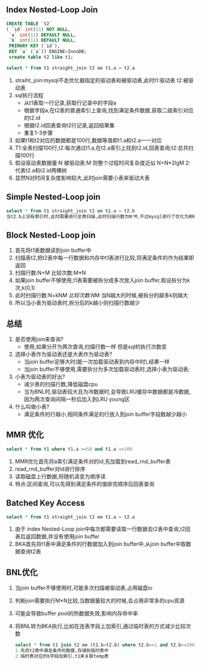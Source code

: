 ## Index Nested-Loop Join

```sql
CREATE TABLE `t2` 
( `id` int(11) NOT NULL, 
 `a` int(11) DEFAULT NULL,
 `b` int(11) DEFAULT NULL,
 PRIMARY KEY (`id`),
 KEY `a` (`a`)) ENGINE=InnoDB;
 create table t2 like t1;
```

```sql
select * from t1 straight_join t2 on t1.a = t2.a
```

1. straiht_join:mysql不走优化器指定的驱动表和被驱动表,此时t1:驱动表 t2:被驱动表
2. sql执行流程
   - 从t1表取一行记录,获取行记录中的字段a
   - 根据字段a,在t2表的普通索引上查询,找到满足条件数据,获取二级索引对应的t2.id
   - 根据t2.id回表查询t2行记录,返回结果集
   - 重复1-3步骤
3. 如果t1和t2对应的数据都是100行,数据等值即t1.a和t2.a一一对应
4. T1:全表扫描100行,t2:每次通过t1.a,在t2.a索引上找到t2.id,回表查询;t2:总共扫描100行
5. 假设驱动表数据量:N 被驱动表:M   则整个过程时间复杂度近似 N+N*2lgM   2:代表t2.a和t2.id两棵树
6. 显然N对时间复杂度影响较大,此时join需要小表来驱动大表

## Simple Nested-Loop join

```sql
select * from t1 straight_join t2 on t1.a = t2.b
当t2.b上没有索引时,此时需要进行全表扫描,此时扫描行数为N*M,不过mysql进行了优化为BNL
```



## Block Nested-Loop join

1. 首先将t1表数据读到join buffer中
2. 扫描表t2,把t2表中每一行数据和内存中t1表进行比较,将满足条件的作为结果即返回
3. 扫描行数:N+M  比较次数:M*N
4. 如果join buffer不够使用,t1表需要被拆分成多次放入join buffer,假设拆分为k次,k(0,1)
5. 此时扫描行数:N+kN*M 比较次数:N*M  当N越大的时候,被拆分的越多k则越大
6. 所以当小表为驱动表时,拆分后的k越小则扫描行数越少

## 总结

1. 是否使用join来查询?
   - 使用,如果分开为两次查询,扫描行数一样  但是sql的执行次数变
2. 选择小表作为驱动表还是大表作为驱动表?
   - 当join buffer足够大时(能一次加载驱动表到内存中时),结果一样
   - 当join buffer不够使用,需要拆分为多次加载驱动表时,选择小表为驱动表;
3. 小表为驱动表的好出?
   - 减少表的扫描行数,降低磁盘cpu
   - 当为BNL时,驱动表较大且为冷数据时,会导致LRU缓存中数据都是冷数据,因为两次查询间隔一秒后加入到LRU young区
4. 什么叫做小表?
   - 满足条件的行越小,相同条件满足的行放入到join buffer字段数越少越小

## MMR 优化

```sql
select * from t1 where t1.a >=50 and t1.a <=100
```

1. MMR优化首先将a索引满足条件对的id,先加载到read_rnd_buffer表
2. read_rnd_buffer对id进行排序
3. 读取磁盘上行数据,将随机读变为顺序读
4. 特点:区间查询,可以先得到满足条件的值排完顺序后回表查询

## Batched Key Access

```sql
select * from t1 straight_join t2 on t1.a = t2.a
```

1. 由于 index Nested-Loop join中每次都需要读取一行数据去t2表中查询,t2回表后返回数据,并没有使用join buffer
2. BKA首先将t1表中满足条件的行数据加入到join buffer中,从join buffer中取数据查询t2表

## BNL优化

1. 当join buffer不够使用时,可能多次扫描被驱动表,占用磁盘io

2. 判断join需要执行M*N比较,当数据量较大的时候,会占用非常多的cpu资源

3. 可能会导致buffer pool的热数据失效,影响内存命中率

4. 将BNL转为BKA执行,比如在连表字段上加索引,通过临时表的方式减少比较次数

   ```sql
   select * from t1 join t2 on (t1.b=t2.b) where t2.b>=1 and t2.b<=2000;
   1.先将t2表中满足条件的数据,存储到临时表中
   2.临时表对应的b字段加索引,t1来关联temp表
   ```

   